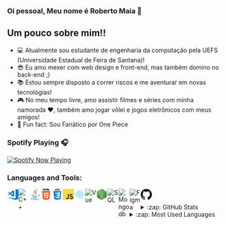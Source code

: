 ### Oi pessoal, Meu nome é Roberto Maia 👋

## Um pouco sobre mim!!

- 💻 Atualmente sou estudante de engenharia da computação pela UEFS (Universidade Estadual de Feira de Santana)!
- 😎 Eu amo mexer com web design e front-end, mas também domino no back-end ;)
- 📚 Estou sempre disposto a correr riscos e me aventurar em novas tecnologias!
- 🎮 No meu tempo livre, amo assistir filmes e séries com minha namorada ❤️, também amo jogar vôlei e jogos eletrônicos com meus amigos!
- 🙊 Fun fact: Sou Fanático por One Piece

### Spotify Playing 🎧

[<img src="https://spotify-now-playing-2.vercel.app/api/spotify-playing" alt="Spotify Now Playing" width="350" />](https://open.spotify.com/user/315egkyfhhwvi233bhzdfs5axp2y?si=7aS_sY1FRQS262vBEkSFvA)

### Languages and Tools:

<img align="left" alt="Visual Studio Code" width="26px" src="https://raw.githubusercontent.com/github/explore/80688e429a7d4ef2fca1e82350fe8e3517d3494d/topics/visual-studio-code/visual-studio-code.png"/>
<img align="left" alt="C++" width="26px" src="https://www.freeiconspng.com/uploads/c--logo-icon-0.png" />
<img align="left" alt="Java" width="26px" src="https://raw.githubusercontent.com/github/explore/80688e429a7d4ef2fca1e82350fe8e3517d3494d/topics/java/java.png" />
<img align="left" alt="HTML5" width="26px" src="https://raw.githubusercontent.com/github/explore/80688e429a7d4ef2fca1e82350fe8e3517d3494d/topics/html/html.png" />
<img align="left" alt="CSS3" width="26px" src="https://raw.githubusercontent.com/github/explore/80688e429a7d4ef2fca1e82350fe8e3517d3494d/topics/css/css.png" />
<img align="left" alt="JavaScript" width="26px" src="https://raw.githubusercontent.com/github/explore/80688e429a7d4ef2fca1e82350fe8e3517d3494d/topics/javascript/javascript.png" />
<img align="left" alt="React" width="26px" src="https://raw.githubusercontent.com/github/explore/80688e429a7d4ef2fca1e82350fe8e3517d3494d/topics/react/react.png" />
<img align="left" alt="Vue" width="26px"src="https://img.icons8.com/color/48/000000/vue-js.png"/>
<img align="left" alt="Node.js" width="26px" src="https://raw.githubusercontent.com/github/explore/80688e429a7d4ef2fca1e82350fe8e3517d3494d/topics/nodejs/nodejs.png" />
<img align="left" alt="SQL" width="26px" src="https://img.icons8.com/metro/26/000000/sql.png" />
<img align="left" alt="Mongodb" width="26px" src="https://img.icons8.com/color/48/000000/mongodb.png" /><img />
<img align="left" alt="Figma" width="26px" src="https://img.icons8.com/windows/32/000000/figma.png" />
<img align="left" alt="GitHub" width="26px" src="https://raw.githubusercontent.com/github/explore/78df643247d429f6cc873026c0622819ad797942/topics/github/github.png" />
<br />
<br />

<details>
  <summary>:zap: GitHub Stats</summary>
  <img align="left" alt="romaiajr's GitHub Stats" src="https://github-readme-stats.codestackr.vercel.app/api?username=romaiajr&show_icons=true&hide_border=true" />
</details>
<details>
  <summary>:zap: Most Used Languages</summary>

[![Top Langs](https://github-readme-stats.vercel.app/api/top-langs/?username=romaiajr&layout=compact&theme=radical)](https://github.com/anuraghazra/github-readme-stats)

</details>

[twitter]: https://twitter.com/arromberto
[lattes]: https://wwws.cnpq.br/cvlattesweb/PKG_MENU.menu?f_cod=E9A0ACA3630D872FB4C8AE59FAE65F96#
[instagram]: https://www.instagram.com/_robertomaia_/
[linkedin]: https://www.linkedin.com/in/roberto-maia-7423331b5/
